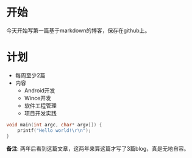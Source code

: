 # 开始
今天开始写第一篇基于markdown的博客，保存在github上。

# 计划
* 每周至少2篇
* 内容
    * Android开发
    * Wince开发
    * 软件工程管理
    * 项目开发实践

```c
void main(int argc, char* argv[]) {
    printf("Hello world!\r\n");
}
```

**备注**: 两年后看到这篇文章，这两年来算这篇才写了3篇blog，真是无地自容。